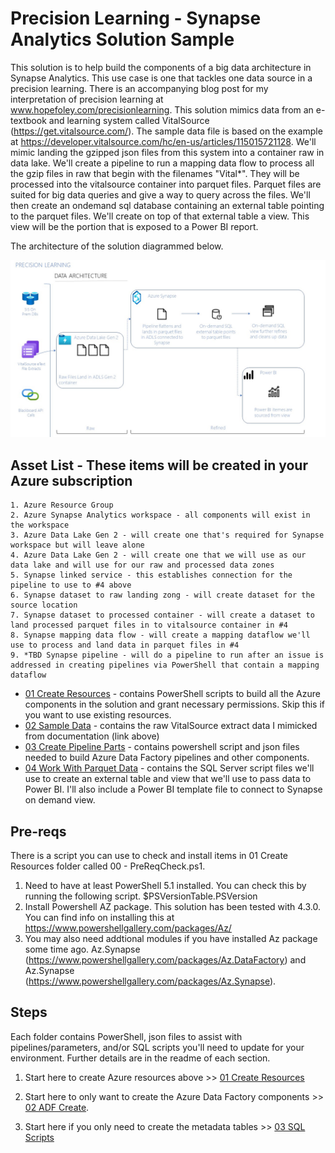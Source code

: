 # Precision Learning - Synapse Analytics Solution Sample 

This solution is to help build the components of a big data architecture in Synapse Analytics.  This use case is one that tackles one data source in a precision learning.  There is an accompanying blog post for my interpretation of precision learning at www.hopefoley.com/precisionlearning.  This solution mimics data from an e-textbook and learning system called VitalSource (https://get.vitalsource.com/).  The sample data file is based on the example at https://developer.vitalsource.com/hc/en-us/articles/115015721128.  We'll mimic landing the gzipped json files from this system into a container raw in data lake.  We'll create a pipeline to run a mapping data flow to process all the gzip files in raw that begin with the filenames "Vital*".  They will be processed into the vitalsource container into parquet files.  Parquet files are suited for big data queries and give a way to query across the files.  We'll then create an ondemand sql database containing an external table pointing to the parquet files.  We'll create on top of that external table a view.  This view will be the portion that is exposed to a Power BI report.  
	
The architecture of the solution diagrammed below.  

![alt text](https://github.com/hfoley/EDU/blob/master/images/Hope%20Precision%20Learning2.jpg?raw=true)

## Asset List - These items will be created in your Azure subscription 
	1. Azure Resource Group
	2. Azure Synapse Analytics workspace - all components will exist in the workspace
	3. Azure Data Lake Gen 2 - will create one that's required for Synapse workspace but will leave alone 
	4. Azure Data Lake Gen 2 - will create one that we will use as our data lake and will use for our raw and processed data zones 
	5. Synapse linked service - this establishes connection for the pipeline to use to #4 above 
	6. Synapse dataset to raw landing zong - will create dataset for the source location 
	7. Synapse dataset to processed container - will create a dataset to land processed parquet files in to vitalsource container in #4
	8. Synapse mapping data flow - will create a mapping dataflow we'll use to process and land data in parquet files in #4
	9. *TBD Synapse pipeline - will do a pipeline to run after an issue is addressed in creating pipelines via PowerShell that contain a mapping dataflow
	
* [01 Create Resources](https://github.com/hfoley/SynapseLoadV2/tree/master/01%20Create%20Resources)   - contains PowerShell scripts to build all the Azure components in the solution and grant necessary permissions. Skip this if you want to use existing resources.  
* [02 Sample Data](https://github.com/hfoley/SynapseLoadV2/tree/master/01%20Create%20Resources)   - contains the raw VitalSource extract data I mimicked from documentation (link above)
* [03 Create Pipeline Parts](https://github.com/hfoley/SynapseLoadV2/tree/master/02%20ADF%20Create)   - contains powershell script and json files needed to build Azure Data Factory pipelines and other components.    
* [04 Work With Parquet Data](https://github.com/hfoley/SynapseLoadV2/tree/master/03%20SQL%20Scripts)  - contains the SQL Server script files we'll use to create an external table and view that we'll use to pass data to Power BI.  I'll also include a Power BI template file to connect to Synapse on demand view.  

## Pre-reqs
There is a script you can use to check and install items in 01 Create Resources folder called 00 - PreReqCheck.ps1.  
1. Need to have at least PowerShell 5.1 installed.  You can check this by running the following script. 
	$PSVersionTable.PSVersion
2. Install Powershell AZ package.  This solution has been tested with 4.3.0.  You can find info on installing this at https://www.powershellgallery.com/packages/Az/
3. You may also need addtional modules if you have installed Az package some time ago.  Az.Synapse (https://www.powershellgallery.com/packages/Az.DataFactory) and Az.Synapse (https://www.powershellgallery.com/packages/Az.Synapse).  
	

## Steps 
Each folder contains PowerShell, json files to assist with pipelines/parameters, and/or SQL scripts you'll need to update for your environment.  Further details are in the readme of each section.  

1. Start here to create Azure resources above >> [01 Create Resources](https://github.com/hfoley/SynapseLoadV2/tree/master/01%20Create%20Resources) 

2. Start here to only want to create the Azure Data Factory components >> [02 ADF Create](https://github.com/hfoley/SynapseLoadV2/tree/master/02%20ADF%20Create).  

3. Start here if you only need to create the metadata tables >> [03 SQL Scripts](https://github.com/hfoley/SynapseLoadV2/tree/master/03%20SQL%20Scripts)






		

	
	

